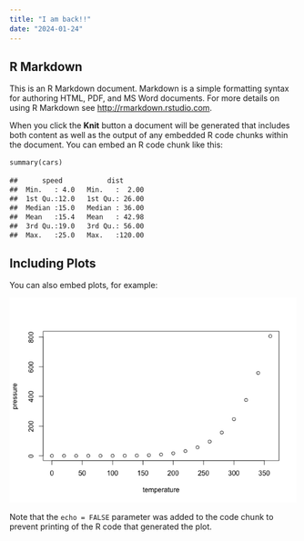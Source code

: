 ```yaml
---
title: "I am back!!"
date: "2024-01-24"
---
```



## R Markdown

This is an R Markdown document. Markdown is a simple formatting syntax
for authoring HTML, PDF, and MS Word documents. For more details on
using R Markdown see <http://rmarkdown.rstudio.com>.

When you click the **Knit** button a document will be generated that
includes both content as well as the output of any embedded R code
chunks within the document. You can embed an R code chunk like this:

    summary(cars)

    ##      speed           dist
    ##  Min.   : 4.0   Min.   :  2.00
    ##  1st Qu.:12.0   1st Qu.: 26.00
    ##  Median :15.0   Median : 36.00
    ##  Mean   :15.4   Mean   : 42.98
    ##  3rd Qu.:19.0   3rd Qu.: 56.00
    ##  Max.   :25.0   Max.   :120.00

## Including Plots

You can also embed plots, for example:

![](test_files/figure-markdown_strict/pressure-1.png)

Note that the `echo = FALSE` parameter was added to the code chunk to
prevent printing of the R code that generated the plot.
